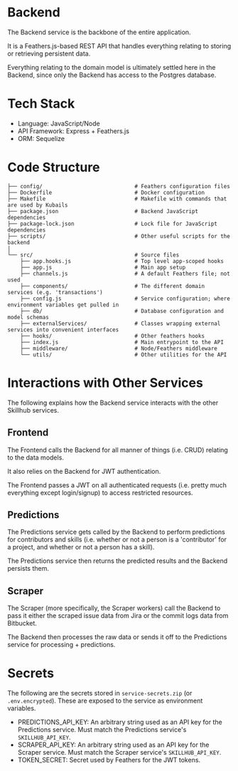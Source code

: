 # Backend

The Backend service is the backbone of the entire application.

It is a Feathers.js-based REST API that handles everything relating to storing or retrieving persistent data.

Everything relating to the domain model is ultimately settled here in the Backend, since only the Backend has access to the Postgres database.

# Tech Stack

- Language: JavaScript/Node
- API Framework: Express + Feathers.js
- ORM: Sequelize

# Code Structure

```
├── config/                             # Feathers configuration files
├── Dockerfile                          # Docker configuration
├── Makefile                            # Makefile with commands that are used by Kubails
├── package.json                        # Backend JavaScript dependencies
├── package-lock.json                   # Lock file for JavaScript dependencies
├── scripts/                            # Other useful scripts for the backend
│
└── src/                                # Source files
    ├── app.hooks.js                    # Top level app-scoped hooks
    ├── app.js                          # Main app setup
    ├── channels.js                     # A default Feathers file; not used
    ├── components/                     # The different domain services (e.g. 'transactions')
    ├── config.js                       # Service configuration; where environment variables get pulled in
    ├── db/                             # Database configuration and model schemas
    ├── externalServices/               # Classes wrapping external services into convenient interfaces
    ├── hooks/                          # Other feathers hooks
    ├── index.js                        # Main entrypoint to the API
    ├── middleware/                     # Node/Feathers middleware
    └── utils/                          # Other utilities for the API
```

# Interactions with Other Services

The following explains how the Backend service interacts with the other Skillhub services.

## Frontend

The Frontend calls the Backend for all manner of things (i.e. CRUD) relating to the data models.

It also relies on the Backend for JWT authentication.

The Frontend passes a JWT on all authenticated requests (i.e. pretty much everything except login/signup) to access restricted resources.

## Predictions

The Predictions service gets called by the Backend to perform predictions for contributors and skills (i.e. whether or not a person is a 'contributor' for a project, and whether or not a person has a skill).

The Predictions service then returns the predicted results and the Backend persists them.

## Scraper

The Scraper (more specifically, the Scraper workers) call the Backend to pass it either the scraped issue data from Jira or the commit logs data from Bitbucket.

The Backend then processes the raw data or sends it off to the Predictions service for processing + predictions.

# Secrets

The following are the secrets stored in `service-secrets.zip` (or `.env.encrypted`). These are exposed to the service as environment variables.

- PREDICTIONS_API_KEY: An arbitrary string used as an API key for the Predictions service. Must match the Predictions service's `SKILLHUB_API_KEY`.
- SCRAPER_API_KEY: An arbitrary string used as an API key for the Scraper service. Must match the Scraper service's `SKILLHUB_API_KEY`.
- TOKEN_SECRET: Secret used by Feathers for the JWT tokens.
